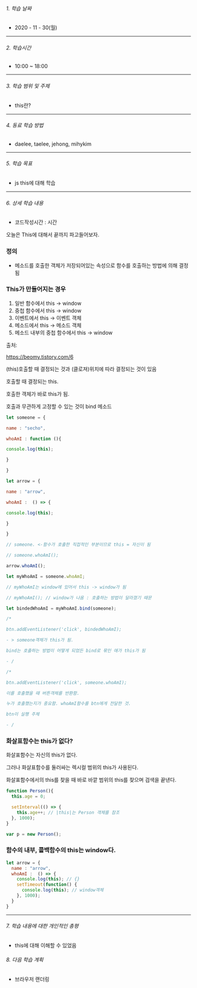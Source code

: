 

###### 1. 학습 날짜

- 2020 - 11 - 30(월)

---

###### 2. 학습시간

- 10:00 ~ 18:00

---

###### 3. 학습 범위 및 주제

- this란?

---

###### 4. 동료 학습 방법 

- daelee, taelee, jehong, mihykim

---

###### 5. 학습 목표 

- js this에 대해 학습

---

###### 6. 상세 학습 내용

- 코드작성시간 :  시간

오늘은 This에 대해서 끝까지 파고들어보자.

### 정의

- 메소드를 호출한 객체가 저장되어있는 속성으로 함수를 호출하는 방법에 의해 결정됨

### This가 만들어지는 경우

1. 일반 함수에서 this -> window
2. 중첩 함수에서 this -> window
3. 이벤트에서 this -> 이벤트 객체
4. 메소드에서 this -> 메소드 객체
5. 메소드 내부의 중첩 함수에서 this -> window

출처:

https://beomy.tistory.com/6

(this)호출할 때 결정되는 것과 (클로져)위치에 따라 결정되는 것이 있음

호출할 때 결정되는 this.

호출한 객체가 바로 this가 됨.

호출과 무관하게 고정할 수 있는 것이 bind 메소드

```jsx
let someone = {

name : "secho",

whoAmI : function (){

console.log(this);

}

}

let arrow = {

name : "arrow",

whoAmI :  () => {

console.log(this);

}

}

// someone. <-함수가 호출한 직접적인 부분이므로 this = 자신이 됨

// someone.whoAmI();

arrow.whoAmI();

let myWhoAmI = someone.whoAmI;

// myWhoAmI는 window에 있어서 this -> window가 됨

// myWhoAmI(); // window가 나옴 : 호출하는 방법이 달라졌기 때문

let bindedWhoAmI = myWhoAmI.bind(someone);

/*

btn.addEventListener('click', bindedWhoAmI);

- > someone객체가 this가 됨.

bind는 호출하는 방법이 어떻게 되었든 bind로 묶인 애가 this가 됨

- /

/*

btn.addEventListener('click', someone.whoAmI);

이를 호출했을 때 버튼객체를 반환함.

누가 호출했는지가 중요함. whoAmI함수를 btn에게 전달한 것.

btn이 실행 주체

- /
```

### 화살표함수는 this가 없다?

화살표함수는 자신의 this가 없다.

그러나 화살표함수를 둘러싸는 렉시컬 범위의 this가 사용된다.

화살표함수에서의 this를 찾을 때 바로 바깥 범위의 this를 찾으며 검색을 끝낸다.

```jsx
function Person(){
  this.age = 0;

  setInterval(() => {
    this.age++; // |this|는 Person 객체를 참조
  }, 1000);
}

var p = new Person();
```

### 함수의 내부, 콜백함수의 this는 window다.

```jsx
let arrow = {
  name : "arrow",
  whoAmI :  () => {
    console.log(this); // {}
    setTimeout(function() {
      console.log(this); // window객체
    }, 1000);
  }
}
```

---

###### 7. 학습 내용에 대한 개인적인 총평

- this에 대해 이해할 수 있었음

###### 8. 다음 학습 계획

- 브라우저 랜더링